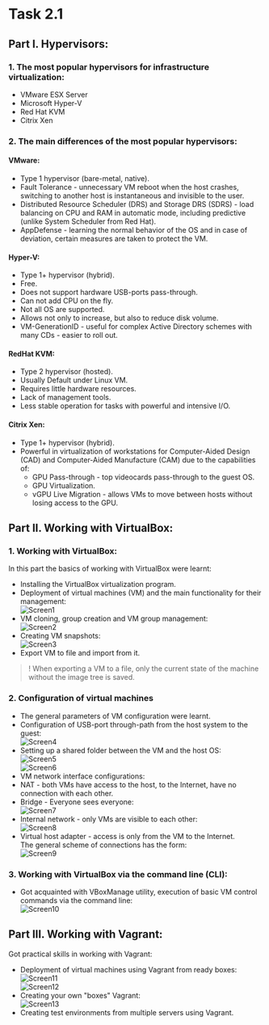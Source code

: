 # Task 2.1
## Part I. Hypervisors:
### 1. The most popular hypervisors for infrastructure virtualization:
  - VMware ESX Server
  - Microsoft Hyper-V
  - Red Hat KVM
  - Citrix Xen

### 2. The main differences of the most popular hypervisors:
#### VMware:
  - Type 1 hypervisor (bare-metal, native).
  - Fault Tolerance - unnecessary VM reboot when the host crashes, switching to another host is instantaneous and invisible to the user.
  - Distributed Resource Scheduler (DRS) and Storage DRS (SDRS) - load balancing on CPU and RAM in automatic mode, including predictive (unlike System Scheduler from Red Hat).
  - AppDefense - learning the normal behavior of the OS and in case of deviation, certain measures are taken to protect the VM.

#### Hyper-V:
  - Type 1+ hypervisor (hybrid).
  - Free.
  - Does not support hardware USB-ports pass-through.
  - Can not add CPU on the fly.
  - Not all OS are supported.
  - Allows not only to increase, but also to reduce disk volume.
  - VM-GenerationID - useful for complex Active Directory schemes with many CDs - easier to roll out.

#### RedHat KVM:
  - Type 2 hypervisor (hosted).
  - Usually Default under Linux VM.
  - Requires little hardware resources.
  - Lack of management tools.
  - Less stable operation for tasks with powerful and intensive I/O.

#### Citrix Xen:
  - Type 1+ hypervisor (hybrid).
  - Powerful in virtualization of workstations for Computer-Aided Design (CAD) and Computer-Aided Manufacture (CAM) due to the capabilities of:
    - GPU Pass-through - top videocards pass-through to the guest OS.
    - GPU Virtualization.
    - vGPU Live Migration - allows VMs to move between hosts without losing access to the GPU.

## Part II. Working with VirtualBox:  
### 1. Working with VirtualBox:  
 In this part the basics of working with VirtualBox were learnt:  
  - Installing the VirtualBox virtualization program.  
  - Deployment of virtual machines (VM) and the main functionality for their management:  
  ![Screen1](./task_images/Screenshot_1.png)  
  - VM cloning, group creation and VM group management:  
  ![Screen2](./task_images/Screenshot_2.png)  
  - Creating VM snapshots:  
  ![Screen3](./task_images/Screenshot_3.png)
  - Export VM to file and import from it.
  >! When exporting a VM to a file, only the current state of the machine without the image tree is saved.  

### 2. Configuration of virtual machines  
  - The general parameters of VM configuration were learnt.  
  - Configuration of USB-port through-path from the host system to the guest:  
  ![Screen4](./task_images/Screenshot_4.png)  
  - Setting up a shared folder between the VM and the host OS:  
  ![Screen5](./task_images/Screenshot_5.png)  
  ![Screen6](./task_images/Screenshot_6.png)  
  - VM network interface configurations:    
   - NAT - both VMs have access to the host, to the Internet, have no connection with each other.  
   - Bridge - Everyone sees everyone:  
   ![Screen7](./task_images/Screenshot_7.png)  
   - Internal network - only VMs are visible to each other:  
   ![Screen8](./task_images/Screenshot_8.png)  
   - Virtual host adapter - access is only from the VM to the Internet.  
   The general scheme of connections has the form:  
   ![Screen9](./task_images/Screenshot_9.png)  

### 3. Working with VirtualBox via the command line (CLI):  
  - Got acquainted with VBoxManage utility, execution of basic VM control commands via the command line:  
  ![Screen10](./task_images/Screenshot_10.png)  

## Part III. Working with Vagrant:  
 Got practical skills in working with Vagrant:  
  - Deployment of virtual machines using Vagrant from ready boxes:  
  ![Screen11](./task_images/Screenshot_11.png)  
  ![Screen12](./task_images/Screenshot_12.png)  
  - Creating your own "boxes" Vagrant:  
  ![Screen13](./task_images/Screenshot_13.png)  
  - Creating test environments from multiple servers using Vagrant.  
